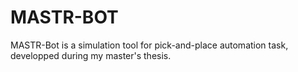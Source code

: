 # MASTR-BOT
MASTR-Bot is a simulation tool for pick-and-place automation task, developped during my master's thesis.
